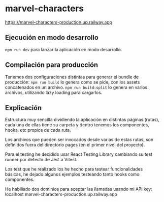 # marvel-characters

https://marvel-characters-production.up.railway.app

## Ejecución en modo desarrollo

`npm run dev` para lanzar la aplicación en modo desarrollo.

## Compilación para producción

Tenemos dos configuraciones distintas para generar el bundle de producción:
`npm run build` lo genera como se pide, con los assets concatenados en un archivo.
`npm run build:split` lo genera en varios archivos, utilizando lazy loading para cargarlos.

## Explicación

Estructura muy sencilla dividiendo la aplicación en distintas páginas (rutas), cada una de ellas tiene su carpeta y dentro tenemos los componentes, hooks, etc propios de cada ruta.

Los archivos que pueden ser invocados desde varias de estas rutas, son definidos fuera del directorio pages (en el primer nivel del proyecto).

Para el testing he decidido usar React Testing Library cambiando su test runner por defecto de Jest a Vitest.

Los test que he realizado los he hecho para testear funcionalidades básicas, he dejado algunos ejemplos testeando tanto hooks como componentes.

He habiliado dos dominios para aceptar las llamadas usando mi API key: 
localhost
marvel-characters-production.up.railway.app
